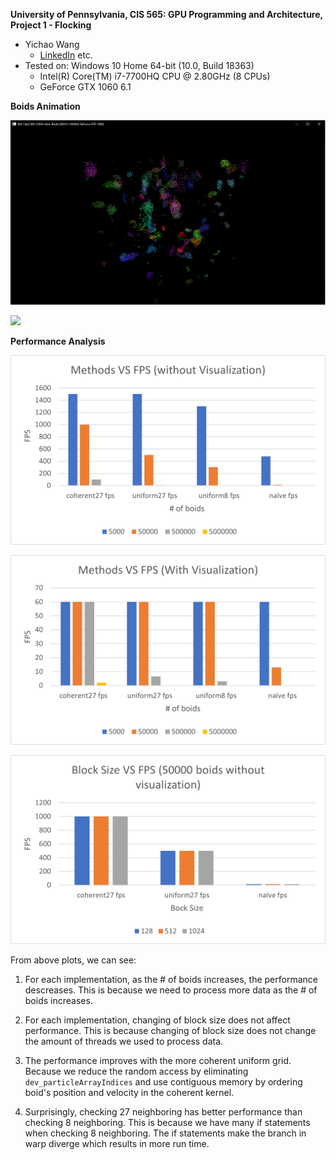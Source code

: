**University of Pennsylvania, CIS 565: GPU Programming and Architecture,
Project 1 - Flocking**

* Yichao Wang
  * [LinkedIn](https://www.linkedin.com/in/wangyic/) etc.
* Tested on: Windows 10 Home 64-bit (10.0, Build 18363)
  * Intel(R) Core(TM) i7-7700HQ CPU @ 2.80GHz (8 CPUs)
  * GeForce GTX 1060	6.1

**Boids Animation**

![](images/screenshot.PNG)

![](images/demo.gif)

**Performance Analysis**

![Figure1](images/withoutV.png)

![](images/withV.png)

![](images/blockSize.png)

From above plots, we can see:

1. For each implementation, as the # of boids increases, the performance descreases. This is because we need to process more data as the # of boids increases.

2. For each implementation, changing of block size does not affect performance. This is because changing of block size does not change the amount of threads we used to process data.

3. The performance improves with the more coherent uniform grid. Because we reduce the random access by eliminating ```dev_particleArrayIndices``` and use contiguous memory by ordering boid's position and velocity in the coherent kernel.

4. Surprisingly, checking 27 neighboring has better performance than checking 8 neighboring. This is because we have many if statements when checking 8 neighboring. The if statements make the branch in warp diverge which results in more run time.
